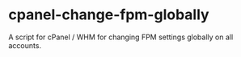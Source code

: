 # cpanel-change-fpm-globally
A script for cPanel / WHM for changing FPM settings globally on all accounts.

